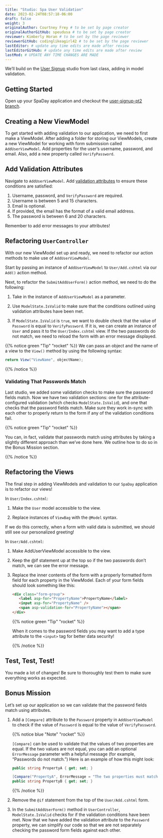 ```yaml
---
title: "Studio: Spa User Validation"
date: 2023-02-24T08:57:18-06:00
draft: false
weight: 3
originalAuthor: Courtney Frey # to be set by page creator
originalAuthorGitHub: speudusa # to be set by page creator
reviewer: Kimberly Horan # to be set by the page reviewer
reviewerGitHub: codinglikeagirl42 # to be set by the page reviewer
lastEditor: # update any time edits are made after review
lastEditorGitHub: # update any time edits are made after review
lastMod: # UPDATE ANY TIME CHANGES ARE MADE
---
```



We’ll build on the [User Signup](https://github.com/LaunchCodeEducation/SpaDayStudio6/tree/user-signup-starter) studio from last class, adding in model validation.

## Getting Started

Open up your SpaDay application and checkout the [user-signup-pt2 branch](https://github.com/LaunchCodeEducation/SpaDayStudio6/tree/user-validation).

## Creating a New ViewModel

To get started with adding validation to our application, we need to first make a ViewModel. After adding a folder for storing our ViewModels, create a new ViewModel for working with form submission called `AddUserViewModel`. Add properties for the user’s username, password, and email. Also, add a new property called `VerifyPassword`.

## Add Validation Attributes

Navigate to `AddUserViewModel`. Add [validation attributes](https://learn.microsoft.com/en-us/dotnet/api/system.componentmodel.dataannotations?view=net-6.0) to ensure these conditions are satisfied:

1. Username, password, and `VerifyPassword` are required.
1. Username is between 5 and 15 characters.
1. Email is optional.
1. If provided, the email has the format of a valid email address.
1. The password is between 6 and 20 characters.

Remember to add error messages to your attributes!


## Refactoring `UserController`

With our new ViewModel set up and ready, we need to refactor our action methods to make use of `AddUserViewModel`. 

Start by passing an instance of `AddUserViewModel` to `User/Add.cshtml` via our `Add()` action method. 

Next, to refactor the `SubmitAddUserForm()` action method, we need to do the following:

1. Take in the instance of `AddUserViewModel` as a parameter.

1. Use `ModelState.IsValid` to make sure that the conditions outlined using validation attributes have been met.

1. If `ModelState.IsValid` is `true`, we want to double check that the value of `Password` is equal to `VerifyPassword`. If it is, we can create an instance of `User` and pass it to the `User/Index.cshtml` view. If the two passwords do not match, we need to reload the form with an error message displayed.

{{% notice green "Tip" "rocket" %}} 
We can pass an object and the name of a view to the `View()` method by using the following syntax:

```csharp
return View("ViewName", objectName);
```
{{% /notice %}}


### Validating That Passwords Match

Last studio, we added some validation checks to make sure the password fields match. Now we have two validation sections: one for the attribute-configured validation (which checks `ModelState.IsValid`), and one that checks that the password fields match. Make sure they work in-sync with each other to properly return to the form if any of the validation conditions fail.

{{% notice green "Tip" "rocket" %}} 

You can, in fact, validate that passwords match using attributes by taking a slightly different approach than we’ve done here. We outline how to do so in the Bonus Mission section.

{{% /notice %}}

## Refactoring the Views

The final step in adding ViewModels and validation to our `SpaDay` application is to refactor our views!

In `User/Index.cshtml`:

1. Make the `User` model accessible to the view.

1. Replace instances of `ViewBag` with the `@Model` syntax.

If we do this correctly, when a form with valid data is submitted, we should still see our personalized greeting!

In `User/Add.cshtml`:

1. Make AddUserViewModel accessible to the view.

1. Keep the @if statement up at the top so if the two passwords don’t match, we can see the error message.

1. Replace the inner contents of the form with a properly formatted form field for each property in the ViewModel. Each of your form fields should look something like this:

   ```html
   <div class="form-group">
      <label asp-for="PropertyName">PropertyName</label>
      <input asp-for="PropertyName" />
      <span asp-validation-for="PropertyName"></span>
   </div>
   ```




   {{% notice green "Tip" "rocket" %}} 

   When it comes to the password fields you may want to add a type attribute to the `<input>` tag for better data security!

   {{% /notice %}}


## Test, Test, Test!

You made a lot of changes! Be sure to thoroughly test them to make sure everything works as expected.


## Bonus Mission

Let’s set up our application so we can validate that the password fields match using attributes.

1. Add a `[Compare]` attribute to the `Password` property in `AddUserViewModel` to check if the value of `Password` is equal to the value of `VerifyPassword`.

   {{% notice blue "Note" "rocket" %}} 

   `[Compare]` can be used to validate that the values of two properties are equal. If the two values are not equal, you can add an optional `ErrorMessage` parameter with a helpful message (for example, “Passwords do not match.”) Here is an example of how this might look:

   ```csharp
   public string PropertyA { get; set; }

   [Compare("PropertyA", ErrorMessage = "The two properties must match!")]
   public string PropertyB { get; set; }
   ```

   {{% /notice %}}
   
1. Remove the `@if` statement from the top of the `User/Add.cshtml` form.

1. In the `SubmitAddUserForm()` method in `UserController`, `ModelState.IsValid` checks for if the validation conditions have been met. Now that we have added the validation attribute to the `Password` property, we can simplify our code so that we are not separately checking the password form fields against each other.
